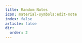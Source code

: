 ```yaml
---
title: Random Notes
icon: material-symbols:edit-note
index: false
article: false
dir:
  order: 2
---
```


<AutoCatalog />
